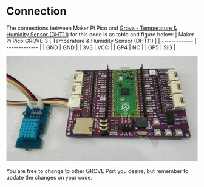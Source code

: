 # Connection  

The connections between Maker Pi Pico and [Grove - Temperature & Humidity Sensor (DHT11)](https://cytron.io/p-grove-temperature-and-humidity-sensor-dht11) for this code is as table and figure below:
| Maker Pi Pico GROVE 3  | Temperature & Humidity Sensor (DHT11) |
| ------------- | ------------- |
| GND  | GND  |
| 3V3  | VCC  |
| GP4  | NC  |
| GP5  | SIG  |

<img src="https://github.com/CytronTechnologies/MAKER-PI-PICO/blob/main/Example%20Code/CircuitPython/DHT/connection.jpg" width="550"> 


You are free to change to other GROVE Port you desire, but remember to update the changes on your code.
